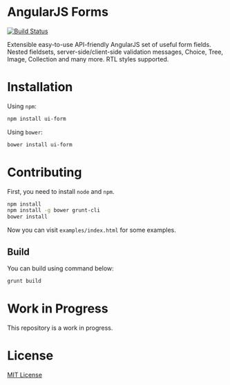 # AngularJS Forms
[![Build Status](https://travis-ci.org/ravaj-group/angular-ui-form.svg)](https://travis-ci.org/ravaj-group/angular-ui-form)

Extensible easy-to-use API-friendly AngularJS set of useful form fields. Nested fieldsets, server-side/client-side validation messages, Choice, Tree, Image, Collection and many more. RTL styles supported.

# Installation
Using `npm`:
```sh
npm install ui-form
```

Using `bower`:
```sh
bower install ui-form
```

# Contributing
First, you need to install `node` and `npm`.
```sh
npm install
npm install -g bower grunt-cli
bower install
```
Now you can visit `examples/index.html` for some examples.

## Build
You can build using command below:
```sh
grunt build
```

# Work in Progress
This repository is a work in progress.

# License
[MIT License](LICENSE)